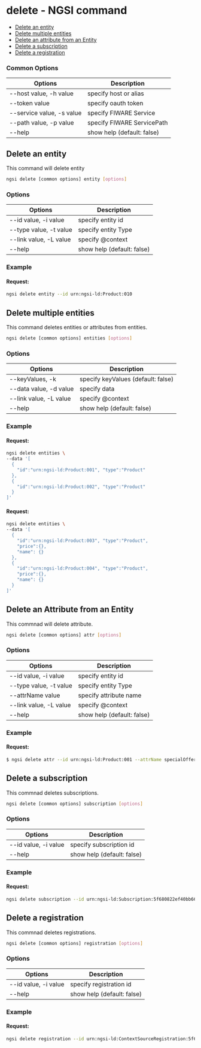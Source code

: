 # delete - NGSI command

-   [Delete an entity](#delete-an-entity)
-   [Delete multiple entities](#delete-multiple-entities)
-   [Delete an attribute from an Entity](#delete-an-attribute)
-   [Delete a subscription](#delete-a-subscription)
-   [Delete a registration](#delete-a-registration)

### Common Options

| Options                   | Description                |
| ------------------------- | -------------------------- |
| --host value, -h value    | specify host or alias      |
| --token value             | specify oauth token        |
| --service value, -s value | specify FIWARE Service     |
| --path value, -p value    | specify FIWARE ServicePath |
| --help                    | show help (default: false) |

<a name="delete-an-entity"/>

## Delete an entity

This command will delete entity

```bash
ngsi delete [common options] entity [options]
```

### Options

| Options                | Description                |
| ---------------------- | -------------------------- |
| --id value, -i value   | specify entity id          |
| --type value, -t value | specify entity Type        |
| --link value, -L value | specify @context           |
| --help                 | show help (default: false) |

### Example

#### Request:

```bash
ngsi delete entity --id urn:ngsi-ld:Product:010
```

<a name="delete-multiple-entities"/>

## Delete multiple entities

This command deletes entities or attributes from entities.

```bash
ngsi delete [common options] entities [options]
```

### Options

| Options                   | Description                        |
| ------------------------- | ---------------------------------- |
| --keyValues, -k           | specify keyValues (default: false) |
| --data value, -d value    | specify data                       |
| --link value, -L value    | specify @context                   |
| --help                    | show help (default: false)         |

### Example

#### Request:

```bash
ngsi delete entities \
--data '[
  {
    "id":"urn:ngsi-ld:Product:001", "type":"Product"
  },
  {
    "id":"urn:ngsi-ld:Product:002", "type":"Product"
  }
]'
```

#### Request:

```bash
ngsi delete entities \
--data '[
  {
    "id":"urn:ngsi-ld:Product:003", "type":"Product",
    "price":{},
    "name": {}
  },
  {
    "id":"urn:ngsi-ld:Product:004", "type":"Product",
    "price":{},
    "name": {}
  }
]'
```

<a name="delete-an-attribute"/>

## Delete an Attribute from an Entity

This commnad will delete attribute.

```bash
ngsi delete [common options] attr [options]
```

### Options

| Options                | Description                |
| ---------------------- | -------------------------- |
| --id value, -i value   | specify entity id          |
| --type value, -t value | specify entity Type        |
| --attrName value       | specify attribute name     |
| --link value, -L value | specify @context           |
| --help                 | show help (default: false) |

### Example

#### Request:

```bash
$ ngsi delete attr --id urn:ngsi-ld:Product:001 --attrName specialOffer
``` 

<a name="delete-a-subscription"/>

## Delete a subscription

This commnad deletes subscriptions.

```bash
ngsi delete [common options] subscription [options]
```

### Options

| Options              | Description                |
| -------------------- | -------------------------- |
| --id value, -i value | specify subscription id    |
| --help               | show help (default: false) |

### Example

#### Request:

```bash
ngsi delete subscription --id urn:ngsi-ld:Subscription:5f680822ef40bb66fe006dcf
```

<a name="delete-a-registration"/>

## Delete a registration

This commnad deletes registrations.

```bash
ngsi delete [common options] registration [options]
```

### Options

| Options              | Description                |
| -------------------- | -------------------------- |
| --id value, -i value | specify registration id    |
| --help               | show help (default: false) |


### Example

#### Request:

```bash
ngsi delete registration --id urn:ngsi-ld:ContextSourceRegistration:5f6840e6ef40bb66fe006dd0
```
